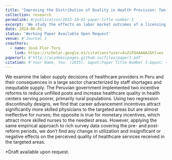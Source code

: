 ```yaml
---
title: "Improving the Distribution of Quality in Health Provision: Two Incentive Reforms in Peru's Healthcare System"
collection: research
permalink: #/publication/2015-10-01-paper-title-number-3
excerpt: 'We study the effects on labor market outcomes of a licensing process that led to the closure of 1/3 of Peruvian colleges (2016-2021). Using a rich panel dataset of recent college graduates and a difference-in-differences model, we find an increase in wages for graduates from colleges that obtained a license and no significant effects for graduates from universities whose license was denied.'
date: 2024-06-01
status: 'Working Paper Available Upon Request'
venue: #'Journal 1'
coauthors:
  - name: José Flor-Toro
    link: https://scholar.google.es/citations?user=4uZsFO4AAAAJ&hl=es
paperurl: #'http://academicpages.github.io/files/paper3.pdf'
citation: #'Your Name, You. (2015). &quot;Paper Title Number 3.&quot; <i>Journal 1</i>. 1(3).'
---
```

We examine the labor supply decisions of healthcare providers in Peru and their consequences in a large sector characterized by staff shortages and inequitable supply. The Peruvian government implemented two incentive reforms to reduce unfilled posts and increase healthcare quality in health centers serving poorer, primarily rural populations. Using two regression discontinuity designs, we find that career advancement incentives attract significantly more skilled physicians to the targeted areas but are almost ineffective for nurses; the opposite is true for monetary incentives, which attract more skilled nurses to the neediest areas. However, applying the same empirical approach to rich survey data covering the pre- and post-reform periods, we don’t find any change in utilization and insignificant or negative effects on the perceived quality of healthcare services received in the targeted areas.

*Draft available upon request.

